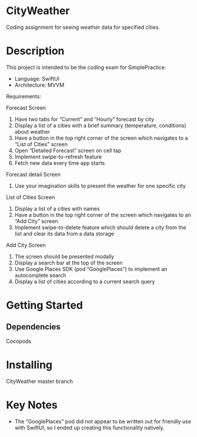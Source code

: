# CityWeather
Coding assignment for seeing weather data for specified cities.

# Description
This project is intended to be the coding exam for SimplePractice. 
- Language: SwiftUI
- Architecture: MVVM

Requirements: 

Forecast Screen
1. Have two tabs for “Current” and “Hourly” forecast by city
2. Display a list of a cities with a brief summary (temperature, conditions) about weather
3. Have a button in the top right corner of the screen which navigates to a “List of Cities”
screen
4. Open “Detailed Forecast” screen on cell tap
5. Implement swipe-to-refresh feature
6. Fetch new data every time app starts

Forecast detail Screen
1. Use your imagination skills to present the weather for one specific city

List of Cities Screen
1. Display a list of a cities with names
2. Have a button in the top right corner of the screen which navigates to an “Add City”
screen
3. Implement swipe-to-delete feature which should delete a city from the list and clear its
data from a data storage

Add City Screen
1. The screen should be presented modally
2. Display a search bar at the top of the screen
3. Use Google Places SDK (pod “GooglePlaces”) to implement an autocomplete search
4. Display a list of cities according to a current search query

# Getting Started
## Dependencies
Cocopods 

# Installing
CityWeather master branch

# Key Notes
- The “GooglePlaces” pod did not appear to be written out for friendly use with SwiftUI, so I ended up creating this functionality natively.
